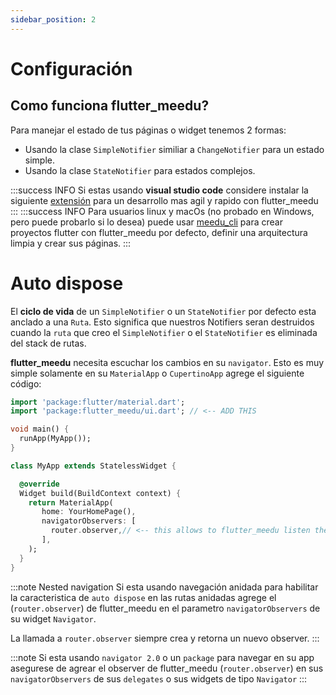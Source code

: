 ```yaml
---
sidebar_position: 2
---
```


# Configuración

## Como funciona flutter_meedu?

Para manejar el estado de tus páginas o widget tenemos 2 formas:
- Usando la clase `SimpleNotifier` similiar a `ChangeNotifier` para un estado simple.
- Usando la clase `StateNotifier` para estados complejos.

:::success INFO
Si estas usando **visual studio code** considere instalar la siguiente [extensión](https://marketplace.visualstudio.com/items?itemName=meedu.meedu) para un desarrollo mas agil y rapido con flutter_meedu
:::
:::success INFO
Para usuarios linux y macOs (no probado en Windows, pero puede probarlo si lo desea) puede usar [meedu_cli](https://pub.dev/packages/meedu_cli) para crear proyectos flutter con flutter_meedu por defecto, definir una arquitectura limpia y crear sus páginas.
:::


# Auto dispose
El **ciclo de vida** de un `SimpleNotifier` o un `StateNotifier` por defecto esta anclado a una `Ruta`. Esto significa que nuestros Notifiers seran destruidos cuando la `ruta` que creo el `SimpleNotifier` o el `StateNotifier` es eliminada del stack de rutas.

**flutter_meedu** necesita escuchar los cambios en su `navigator`. Esto es muy simple solamente en su `MaterialApp` o `CupertinoApp`
agrege el siguiente código:

```dart {15} title="main.dart"
import 'package:flutter/material.dart';
import 'package:flutter_meedu/ui.dart'; // <-- ADD THIS

void main() {
  runApp(MyApp());
}

class MyApp extends StatelessWidget {

  @override
  Widget build(BuildContext context) {
    return MaterialApp(    
       home: YourHomePage(),
       navigatorObservers: [
         router.observer,// <-- this allows to flutter_meedu listen the changes in your navigator
       ],
    );
  }
}
```

:::note Nested navigation
Si esta usando navegación anidada para habilitar la caracteristica de `auto dispose` en las rutas anidadas agrege el (`router.observer`) de flutter_meedu en el parametro `navigatorObservers` de su widget `Navigator`.

La llamada a `router.observer` siempre crea y retorna un nuevo observer.
:::

:::note
Si esta usando `navigator 2.0` o un `package` para navegar en su app asegurese de agrear el observer de flutter_meedu (`router.observer`) en sus `navigatorObservers` de sus `delegates` o sus widgets de tipo `Navigator`
:::